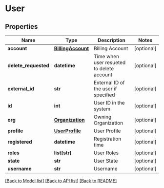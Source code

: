 # User

## Properties
Name | Type | Description | Notes
------------ | ------------- | ------------- | -------------
**account** | [**BillingAccount**](BillingAccount.md) | Billing Account | [optional] 
**delete_requested** | **datetime** | Time when user resueted to delete account | [optional] 
**external_id** | **str** | External ID of the user if specified | [optional] 
**id** | **int** | User ID in the system | [optional] 
**org** | [**Organization**](Organization.md) | Owning Organization | [optional] 
**profile** | [**UserProfile**](UserProfile.md) | User Profile | [optional] 
**registered** | **datetime** | Registration time | [optional] 
**roles** | **list[str]** | User Roles | [optional] 
**state** | **str** | User State | [optional] 
**username** | **str** | Username | [optional] 

[[Back to Model list]](../README.md#documentation-for-models) [[Back to API list]](../README.md#documentation-for-api-endpoints) [[Back to README]](../README.md)


